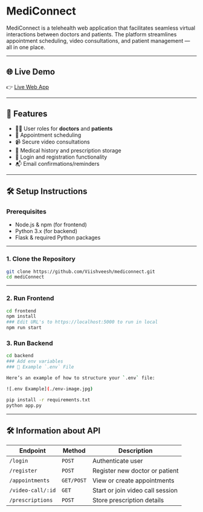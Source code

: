 # MediConnect

MediConnect is a telehealth web application that facilitates seamless virtual interactions between doctors and patients. The platform streamlines appointment scheduling, video consultations, and patient management — all in one place.

---

## 🌐 Live Demo

👉 [Live Web App](https://dal-mediconnect.netlify.app/)


---

## 🚀 Features

- 👨‍⚕️ User roles for **doctors** and **patients**
- 📅 Appointment scheduling
- 📹 Secure video consultations
- 🧾 Medical history and prescription storage
- 🔐 Login and registration functionality
- 📬 Email confirmations/reminders

---

## 🛠️ Setup Instructions

### Prerequisites

- Node.js & npm (for frontend)
- Python 3.x (for backend)
- Flask & required Python packages

---

### 1. Clone the Repository

```bash
git clone https://github.com/Viishveesh/mediconnect.git
cd mediConnect
```

---

### 2. Run Frontend

```bash
cd frontend
npm install
### Edit URL's to https://localhost:5000 to run in local
npm run start
```

### 3. Run Backend

```bash
cd backend
### Add env variables
### 🔐 Example `.env` File

Here’s an example of how to structure your `.env` file:

![.env Example](./env-image.jpg)

pip install -r requirements.txt
python app.py
```
---

## 🛠️ Information about API

| Endpoint          | Method     | Description                      |
| ----------------- | ---------- | -------------------------------- |
| `/login`          | `POST`     | Authenticate user                |
| `/register`       | `POST`     | Register new doctor or patient   |
| `/appointments`   | `GET/POST` | View or create appointments      |
| `/video-call/:id` | `GET`      | Start or join video call session |
| `/prescriptions`  | `POST`     | Store prescription details       |


